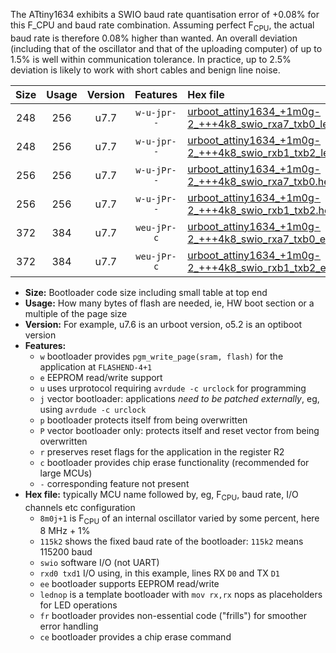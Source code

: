 The ATtiny1634 exhibits a SWIO baud rate quantisation error of +0.08% for this F_CPU and baud rate combination. Assuming perfect F<sub>CPU</sub>, the actual baud rate is therefore 0.08% higher than wanted. An overall deviation (including that of the oscillator and that of the uploading computer) of up to 1.5% is well within communication tolerance. In practice, up to 2.5% deviation is likely to work with short cables and benign line noise.

|Size|Usage|Version|Features|Hex file|
|:-:|:-:|:-:|:-:|:--|
|248|256|u7.7|`w-u-jpr--`|[urboot_attiny1634_+1m0g-2_+++4k8_swio_rxa7_txb0_lednop.hex](https://raw.githubusercontent.com/stefanrueger/urboot.hex/main/mcus/attiny1634/internal_oscillator/fcpu_+1m0g-2/br_+++4k8/urboot_attiny1634_+1m0g-2_+++4k8_swio_rxa7_txb0_lednop.hex)|
|248|256|u7.7|`w-u-jpr--`|[urboot_attiny1634_+1m0g-2_+++4k8_swio_rxb1_txb2_lednop.hex](https://raw.githubusercontent.com/stefanrueger/urboot.hex/main/mcus/attiny1634/internal_oscillator/fcpu_+1m0g-2/br_+++4k8/urboot_attiny1634_+1m0g-2_+++4k8_swio_rxb1_txb2_lednop.hex)|
|256|256|u7.7|`w-u-jPr--`|[urboot_attiny1634_+1m0g-2_+++4k8_swio_rxa7_txb0.hex](https://raw.githubusercontent.com/stefanrueger/urboot.hex/main/mcus/attiny1634/internal_oscillator/fcpu_+1m0g-2/br_+++4k8/urboot_attiny1634_+1m0g-2_+++4k8_swio_rxa7_txb0.hex)|
|256|256|u7.7|`w-u-jPr--`|[urboot_attiny1634_+1m0g-2_+++4k8_swio_rxb1_txb2.hex](https://raw.githubusercontent.com/stefanrueger/urboot.hex/main/mcus/attiny1634/internal_oscillator/fcpu_+1m0g-2/br_+++4k8/urboot_attiny1634_+1m0g-2_+++4k8_swio_rxb1_txb2.hex)|
|372|384|u7.7|`weu-jPr-c`|[urboot_attiny1634_+1m0g-2_+++4k8_swio_rxa7_txb0_ee_lednop_fr_ce.hex](https://raw.githubusercontent.com/stefanrueger/urboot.hex/main/mcus/attiny1634/internal_oscillator/fcpu_+1m0g-2/br_+++4k8/urboot_attiny1634_+1m0g-2_+++4k8_swio_rxa7_txb0_ee_lednop_fr_ce.hex)|
|372|384|u7.7|`weu-jPr-c`|[urboot_attiny1634_+1m0g-2_+++4k8_swio_rxb1_txb2_ee_lednop_fr_ce.hex](https://raw.githubusercontent.com/stefanrueger/urboot.hex/main/mcus/attiny1634/internal_oscillator/fcpu_+1m0g-2/br_+++4k8/urboot_attiny1634_+1m0g-2_+++4k8_swio_rxb1_txb2_ee_lednop_fr_ce.hex)|

- **Size:** Bootloader code size including small table at top end
- **Usage:** How many bytes of flash are needed, ie, HW boot section or a multiple of the page size
- **Version:** For example, u7.6 is an urboot version, o5.2 is an optiboot version
- **Features:**
  + `w` bootloader provides `pgm_write_page(sram, flash)` for the application at `FLASHEND-4+1`
  + `e` EEPROM read/write support
  + `u` uses urprotocol requiring `avrdude -c urclock` for programming
  + `j` vector bootloader: applications *need to be patched externally*, eg, using `avrdude -c urclock`
  + `p` bootloader protects itself from being overwritten
  + `P` vector bootloader only: protects itself and reset vector from being overwritten
  + `r` preserves reset flags for the application in the register R2
  + `c` bootloader provides chip erase functionality (recommended for large MCUs)
  + `-` corresponding feature not present
- **Hex file:** typically MCU name followed by, eg, F<sub>CPU</sub>, baud rate, I/O channels etc configuration
  + `8m0j+1` is F<sub>CPU</sub> of an internal oscillator varied by some percent, here 8 MHz + 1%
  + `115k2` shows the fixed baud rate of the bootloader: `115k2` means 115200 baud
  + `swio` software I/O (not UART)
  + `rxd0 txd1` I/O using, in this example, lines RX `D0` and TX `D1`
  + `ee` bootloader supports EEPROM read/write
  + `lednop` is a template bootloader with `mov rx,rx` nops as placeholders for LED operations
  + `fr` bootloader provides non-essential code ("frills") for smoother error handling
  + `ce` bootloader provides a chip erase command
